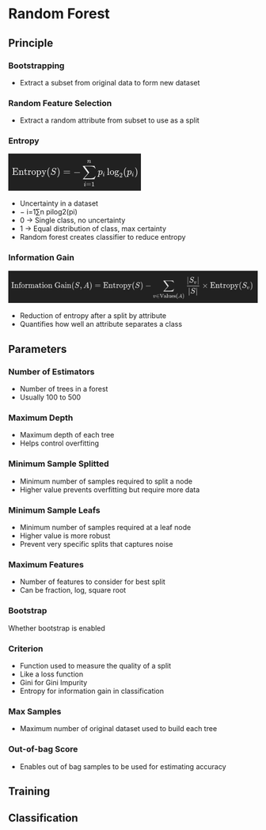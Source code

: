 # Random Forest

## Principle

### Bootstrapping
- Extract a subset from original data to form new dataset

### Random Feature Selection
- Extract a random attribute from subset to use as a split

### Entropy
![](./images/entropy.png)
- Uncertainty in a dataset
- − i=1∑n ​pi​log2​(pi​)
- 0 -> Single class, no uncertainty
- 1 -> Equal distribution of class, max certainty
- Random forest creates classifier to reduce entropy

### Information Gain
![](./images/information_gain.png)
- Reduction of entropy after a split by attribute
- Quantifies how well an attribute separates a class

## Parameters

### Number of Estimators
- Number of trees in a forest
- Usually 100 to 500

### Maximum Depth
- Maximum depth of each tree
- Helps control overfitting

### Minimum Sample Splitted
- Minimum number of samples required to split a node
- Higher value prevents overfitting but require more data

### Minimum Sample Leafs
- Minimum number of samples required at a leaf node
- Higher value is more robust
- Prevent very specific splits that captures noise

### Maximum Features
- Number of features to consider for best split
- Can be fraction, log, square root

### Bootstrap
Whether bootstrap is enabled

### Criterion
- Function used to measure the quality of a split
- Like a loss function
- Gini for Gini Impurity
- Entropy for information gain in classification

### Max Samples
- Maximum number of original dataset used to build each tree

### Out-of-bag Score
- Enables out of bag samples to be used for estimating accuracy

## Training

## Classification
